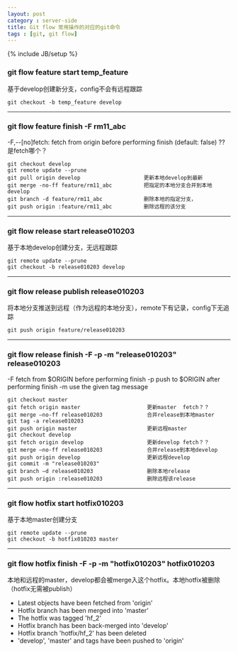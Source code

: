 ```yaml
---
layout: post
category : server-side
title: Git flow 常用操作的对应的git命令
tags : [git, git flow]
---
```

{% include JB/setup %}

### git flow feature start temp_feature
 
基于develop创建新分支，config不会有远程跟踪

    git checkout -b temp_feature develop

---

###  git flow feature finish -F rm11_abc

-F,--[no]fetch:  fetch from origin before performing finish (default: false)  ??是fetch哪个？

    git checkout develop
    git remote update --prune
    git pull origin develop                    更新本地develop到最新
    git merge -no-ff feature/rm11_abc          把指定的本地分支合并到本地develop
    git branch -d feature/rm11_abc             删除本地的指定分支，
    git push origin :feature/rm11_abc          删除远程的该分支

---

### git flow release start release010203

基于本地develop创建分支，无远程跟踪

    git remote update --prune
    git checkout -b release010203 develop

---

### git flow release publish release010203

将本地分支推送到远程（作为远程的本地分支），remote下有记录，config下无追踪

    git push origin feature/release010203

---

### git flow release finish -F -p -m "release010203" release010203

-F fetch from $ORIGIN before performing finish
-p push to $ORIGIN after performing finish
-m use the given tag message

    git checkout master
    git fetch origin master                     更新master  fetch？？
    git merge –no-ff release010203              合并release到本地master
    git tag -a release010203
    git push origin master                      更新远程master
    git checkout develop
    git fetch origin develop                    更新develop fetch？？
    git merge –no-ff release010203              合并release到本地develop
    git push origin develop                     更新远程develop
    git commit -m "release010203"
    git branch –d release010203                 删除本地release
    git push origin :release010203              删除远程该release

---

### git flow hotfix start hotfix010203

基于本地master创建分支

    git remote update --prune
    git checkout -b hotfix010203 master

---

### git flow hotfix finish -F -p -m "hotfix010203" hotfix010203

本地和远程的master，develop都会被merge入这个hotfix。本地hotfix被删除（hotfix无需被publish）

- Latest objects have been fetched from 'origin'
- Hotfix branch has been merged into 'master'
- The hotfix was tagged 'hf_2'
- Hotfix branch has been back-merged into 'develop'
- Hotfix branch 'hotfix/hf_2' has been deleted
- 'develop', 'master' and tags have been pushed to 'origin'



